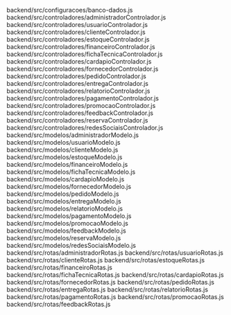 
backend/src/configuracoes/banco-dados.js
backend/src/controladores/administradorControlador.js
backend/src/controladores/usuarioControlador.js
backend/src/controladores/clienteControlador.js
backend/src/controladores/estoqueControlador.js
backend/src/controladores/financeiroControlador.js
backend/src/controladores/fichaTecnicaControlador.js
backend/src/controladores/cardapioControlador.js
backend/src/controladores/fornecedorControlador.js
backend/src/controladores/pedidoControlador.js
backend/src/controladores/entregaControlador.js
backend/src/controladores/relatorioControlador.js
backend/src/controladores/pagamentoControlador.js
backend/src/controladores/promocaoControlador.js
backend/src/controladores/feedbackControlador.js
backend/src/controladores/reservaControlador.js
backend/src/controladores/redesSociaisControlador.js
backend/src/modelos/administradorModelo.js
backend/src/modelos/usuarioModelo.js
backend/src/modelos/clienteModelo.js
backend/src/modelos/estoqueModelo.js
backend/src/modelos/financeiroModelo.js
backend/src/modelos/fichaTecnicaModelo.js
backend/src/modelos/cardapioModelo.js
backend/src/modelos/fornecedorModelo.js
backend/src/modelos/pedidoModelo.js
backend/src/modelos/entregaModelo.js
backend/src/modelos/relatorioModelo.js
backend/src/modelos/pagamentoModelo.js
backend/src/modelos/promocaoModelo.js
backend/src/modelos/feedbackModelo.js
backend/src/modelos/reservaModelo.js
backend/src/modelos/redesSociaisModelo.js
backend/src/rotas/administradorRotas.js
backend/src/rotas/usuarioRotas.js
backend/src/rotas/clienteRotas.js
backend/src/rotas/estoqueRotas.js
backend/src/rotas/financeiroRotas.js
backend/src/rotas/fichaTecnicaRotas.js
backend/src/rotas/cardapioRotas.js
backend/src/rotas/fornecedorRotas.js
backend/src/rotas/pedidoRotas.js
backend/src/rotas/entregaRotas.js
backend/src/rotas/relatorioRotas.js
backend/src/rotas/pagamentoRotas.js
backend/src/rotas/promocaoRotas.js
backend/src/rotas/feedbackRotas.js